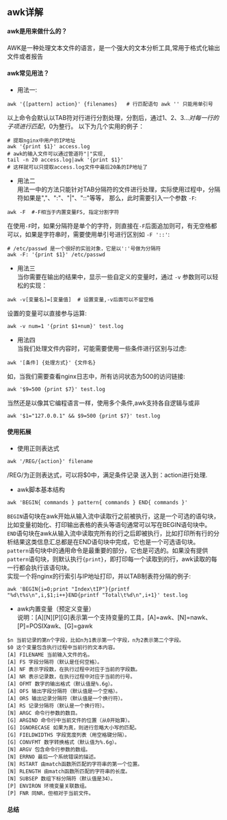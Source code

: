 ## awk详解
#### awk是用来做什么的？
AWK是一种处理文本文件的语言，是一个强大的文本分析工具,常用于格式化输出文件或者报告
#### awk常见用法？
* 用法一:
```shell
awk '{[pattern] action}' {filenames}   # 行匹配语句 awk '' 只能用单引号
```
以上命令会默认以TAB符对行进行分割处理，分割后，通过$1、$2、$3 ...对每一行的子项进行匹配，$0为整行。
以下为几个实用的例子：
```shell
# 提取nginx中用户的IP地址
awk '{print $1}' access.log
# awk的输入文件可以通过管道符"|"实现,
tail -n 20 access.log|awk '{print $1}'
# 这样就可以只提取access.log文件中最后20条的IP地址了
```
* 用法二  
用法一中的方法只能针对TAB分隔符的文件进行处理，实际使用过程中，分隔符如果是","、":"、"|"、"::"等等，
那么，此时需要引入一个参数 `-F`:
```shell
awk -F  #-F相当于内置变量FS, 指定分割字符
```
在使用`-F`时，如果分隔符是单个的字符，则直接在`-F`后面追加则可，有无空格都可以，如果是字符串时，需要使用单引号进行区别如 `-F '::'`:
```shell
# /etc/passwd 是一个很好的实验对象，它是以':'号做为分隔符
awk -F: '{print $1}' /etc/passwd
```
* 用法三  
当你需要在输出的结果中，显示一些自定义的变量时，通过 `-v` 参数则可以轻松的实现：
```shell
awk -v[变量名]=[变量值]  # 设置变量,-v后面可以不留空格
```
设置的变量可以直接参与运算:
```shell
awk -v num=1 '{print $1+num}' test.log
```
* 用法四  
当我们处理文件内容时，可能需要使用一些条件进行区别与过虑:
```shell
awk '[条件] {处理方式}' {文件名}
```
如，当我们需要查看nginx日志中，所有访问状态为500的访问链接:
```shell
awk '$9=500 {print $7}' test.log
```
当然还是以像其它编程语言一样，使用多个条件,awk支持各自逻辑与或非
```shell
awk '$1="127.0.0.1" && $9=500 {print $7}' test.log
```

#### 使用拓展
* 使用正则表达式
```
awk '/REG/{action}' filename
```
/REG/为正则表达式，可以将$0中，满足条件记录 送入到：action进行处理.

* awk脚本基本结构
```
awk 'BEGIN{ commands } pattern{ commands } END{ commands }'
```
`BEGIN`语句块在awk开始从输入流中读取行之前被执行，这是一个可选的语句块，比如变量初始化、打印输出表格的表头等语句通常可以写在BEGIN语句块中。  
`END`语句块在awk从输入流中读取完所有的行之后即被执行，比如打印所有行的分析结果这类信息汇总都是在END语句块中完成，它也是一个可选语句块。  
`pattern`语句块中的通用命令是最重要的部分，它也是可选的。如果没有提供`pattern`语句块，则默认执行`{print}`，即打印每一个读取到的行，awk读取的每一行都会执行该语句块。  
实现一个将nginx的行索引与IP地址打印，并以TAB制表符分隔的例子:
```
awk 'BEGIN{i=0;print "Index\tIP"}{printf "%d\t%s\n",i,$1;i++}END{printf "Total\t%d\n",i+1}' test.log
```

* awk内置变量（预定义变量）  
说明：[A][N][P][G]表示第一个支持变量的工具，[A]=awk、[N]=nawk、[P]=POSIXawk、[G]=gawk
```shell
$n 当前记录的第n个字段，比如n为1表示第一个字段，n为2表示第二个字段。
$0 这个变量包含执行过程中当前行的文本内容。
[A] FILENAME 当前输入文件的名。
[A] FS 字段分隔符（默认是任何空格）。
[A] NF 表示字段数，在执行过程中对应于当前的字段数。
[A] NR 表示记录数，在执行过程中对应于当前的行号。
[A] OFMT 数字的输出格式（默认值是%.6g）。
[A] OFS 输出字段分隔符（默认值是一个空格）。
[A] ORS 输出记录分隔符（默认值是一个换行符）。
[A] RS 记录分隔符（默认是一个换行符）。
[N] ARGC 命令行参数的数目。
[G] ARGIND 命令行中当前文件的位置（从0开始算）。
[G] IGNORECASE 如果为真，则进行忽略大小写的匹配。
[G] FIELDWIDTHS 字段宽度列表（用空格键分隔）。
[G] CONVFMT 数字转换格式（默认值为%.6g）。
[N] ARGV 包含命令行参数的数组。
[N] ERRNO 最后一个系统错误的描述。
[N] RSTART 由match函数所匹配的字符串的第一个位置。
[N] RLENGTH 由match函数所匹配的字符串的长度。
[N] SUBSEP 数组下标分隔符（默认值是34）。
[P] ENVIRON 环境变量关联数组。
[P] FNR 同NR，但相对于当前文件。
```
#### 总结
